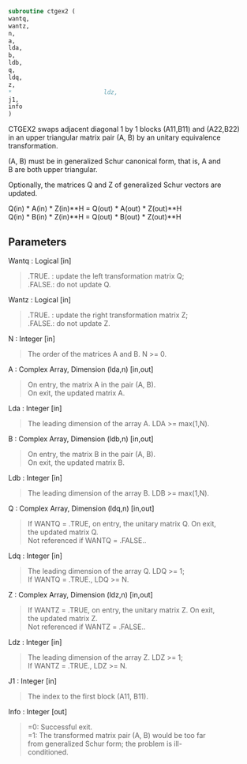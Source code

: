 ```fortran  
subroutine ctgex2 (  
wantq,  
wantz,  
n,  
a,  
lda,  
b,  
ldb,  
q,  
ldq,  
z,  
*                          ldz,  
j1,  
info  
)  
```  
  
CTGEX2 swaps adjacent diagonal 1 by 1 blocks (A11,B11) and (A22,B22)  
in an upper triangular matrix pair (A, B) by an unitary equivalence  
transformation.  
  
(A, B) must be in generalized Schur canonical form, that is, A and  
B are both upper triangular.  
  
Optionally, the matrices Q and Z of generalized Schur vectors are  
updated.  
  
Q(in) * A(in) * Z(in)**H = Q(out) * A(out) * Z(out)**H  
Q(in) * B(in) * Z(in)**H = Q(out) * B(out) * Z(out)**H  
  
  
## Parameters  
Wantq : Logical [in]  
> .TRUE. : update the left transformation matrix Q;  
> .FALSE.: do not update Q.  
  
Wantz : Logical [in]  
> .TRUE. : update the right transformation matrix Z;  
> .FALSE.: do not update Z.  
  
N : Integer [in]  
> The order of the matrices A and B. N >= 0.  
  
A : Complex Array, Dimension (lda,n) [in,out]  
> On entry, the matrix A in the pair (A, B).  
> On exit, the updated matrix A.  
  
Lda : Integer [in]  
> The leading dimension of the array A. LDA >= max(1,N).  
  
B : Complex Array, Dimension (ldb,n) [in,out]  
> On entry, the matrix B in the pair (A, B).  
> On exit, the updated matrix B.  
  
Ldb : Integer [in]  
> The leading dimension of the array B. LDB >= max(1,N).  
  
Q : Complex Array, Dimension (ldq,n) [in,out]  
> If WANTQ = .TRUE, on entry, the unitary matrix Q. On exit,  
> the updated matrix Q.  
> Not referenced if WANTQ = .FALSE..  
  
Ldq : Integer [in]  
> The leading dimension of the array Q. LDQ >= 1;  
> If WANTQ = .TRUE., LDQ >= N.  
  
Z : Complex Array, Dimension (ldz,n) [in,out]  
> If WANTZ = .TRUE, on entry, the unitary matrix Z. On exit,  
> the updated matrix Z.  
> Not referenced if WANTZ = .FALSE..  
  
Ldz : Integer [in]  
> The leading dimension of the array Z. LDZ >= 1;  
> If WANTZ = .TRUE., LDZ >= N.  
  
J1 : Integer [in]  
> The index to the first block (A11, B11).  
  
Info : Integer [out]  
> =0:  Successful exit.  
> =1:  The transformed matrix pair (A, B) would be too far  
> from generalized Schur form; the problem is ill-  
> conditioned.  
  
